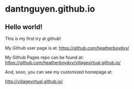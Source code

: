 dantnguyen.github.io
====================

## Hello world!

This is my first try at github!

My Github user page is at: 
https://github.com/heatherboydvv/

My Github Pages repo can be found at:  
https://github.com/heatherboydvv/villagevirtual.github.io/

And, soon, you can see my customized homepage at:

http://villagevirtual.github.io/
